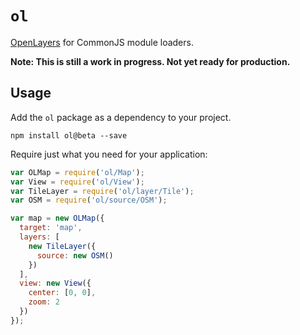 # `ol`

[OpenLayers](https://openlayers.org/) for CommonJS module loaders.

**Note: This is still a work in progress.  Not yet ready for production.**

## Usage

Add the `ol` package as a dependency to your project.

    npm install ol@beta --save

Require just what you need for your application:

```js
var OLMap = require('ol/Map');
var View = require('ol/View');
var TileLayer = require('ol/layer/Tile');
var OSM = require('ol/source/OSM');

var map = new OLMap({
  target: 'map',
  layers: [
    new TileLayer({
      source: new OSM()
    })
  ],
  view: new View({
    center: [0, 0],
    zoom: 2
  })
});
```
